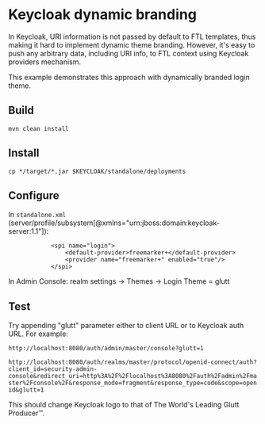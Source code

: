 # Keycloak dynamic branding

In Keycloak, URI information is not passed by default to FTL templates, thus making it hard to implement dynamic theme branding. However, it's easy to push any arbitrary data, including URI info, to FTL context using Keycloak providers mechanism.

This example demonstrates this approach with dynamically branded login theme.

## Build
```
mvn clean install
```

## Install
```
cp */target/*.jar $KEYCLOAK/standalone/deployments
```

## Configure

In `standalone.xml` (server/profile/subsystem[@xmlns="urn:jboss:domain:keycloak-server:1.1"]):
```
            <spi name="login">
                <default-provider>freemarker+</default-provider>
                <provider name="freemarker+" enabled="true"/>
            </spi>
```

In Admin Console: realm settings → Themes → Login Theme = glutt

## Test

Try appending "glutt" parameter either to client URL or to Keycloak auth URL. For example:

`http://localhost:8080/auth/admin/master/console?glutt=1`

`http://localhost:8080/auth/realms/master/protocol/openid-connect/auth?client_id=security-admin-console&redirect_uri=http%3A%2F%2Flocalhost%3A8080%2Fauth%2Fadmin%2Fmaster%2Fconsole%2F&response_mode=fragment&response_type=code&scope=openid&glutt=1`

This should change Keycloak logo to that of The World's Leading Glutt Producer™.
